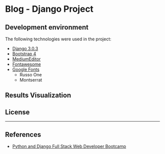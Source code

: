 # Blog - Django Project

## Development environment

The following technologies were used in the project:

* [Django 3.0.3](https://www.djangoproject.com/)
* [Bootstrap 4](https://getbootstrap.com/)
* [MediumEditor](https://github.com/yabwe/medium-editor)
* [Fontawesome](https://fontawesome.com/)
* [Google Fonts](https://fonts.google.com)
	* Russo One
	* Montserrat

## Results Visualization


## License


---

## References

* [Python and Django Full Stack Web Developer Bootcamp](https://www.udemy.com/course/python-and-django-full-stack-web-developer-bootcamp/)



